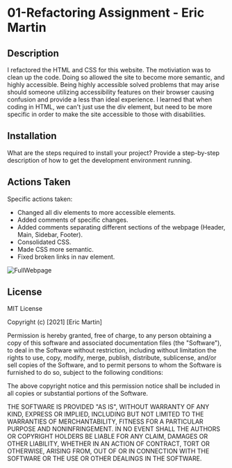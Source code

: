 # 01-Refactoring Assignment - Eric Martin
## Description
I refactored the HTML and CSS for this website. The motiviation was to clean up the code. Doing so allowed the site to become more semantic, and highly accessible. Being highly accessible solved problems that may arise should someone utilizing accessibility features on their browser causing confusion and provide a less than ideal experience. I learned that when coding in HTML, we can't just use the div element, but need to be more specific in order to make the site accessible to those with disabilities.
## Installation
What are the steps required to install your project? Provide a step-by-step description of how to get the development environment running.

## Actions Taken
Specific actions taken:
- Changed all div elements to more accessible elements.
- Added comments of specific changes.
- Added comments separating different sections of the webpage (Header, Main, Sidebar, Footer).
- Consolidated CSS.
- Made CSS more semantic.
- Fixed broken links in nav element.

![FullWebpage](Develop/assets/images/FullWebpage.png)

## License
MIT License

Copyright (c) [2021] [Eric Martin]

Permission is hereby granted, free of charge, to any person obtaining a copy
of this software and associated documentation files (the "Software"), to deal
in the Software without restriction, including without limitation the rights
to use, copy, modify, merge, publish, distribute, sublicense, and/or sell
copies of the Software, and to permit persons to whom the Software is
furnished to do so, subject to the following conditions:

The above copyright notice and this permission notice shall be included in all
copies or substantial portions of the Software.

THE SOFTWARE IS PROVIDED "AS IS", WITHOUT WARRANTY OF ANY KIND, EXPRESS OR
IMPLIED, INCLUDING BUT NOT LIMITED TO THE WARRANTIES OF MERCHANTABILITY,
FITNESS FOR A PARTICULAR PURPOSE AND NONINFRINGEMENT. IN NO EVENT SHALL THE
AUTHORS OR COPYRIGHT HOLDERS BE LIABLE FOR ANY CLAIM, DAMAGES OR OTHER
LIABILITY, WHETHER IN AN ACTION OF CONTRACT, TORT OR OTHERWISE, ARISING FROM,
OUT OF OR IN CONNECTION WITH THE SOFTWARE OR THE USE OR OTHER DEALINGS IN THE
SOFTWARE.
